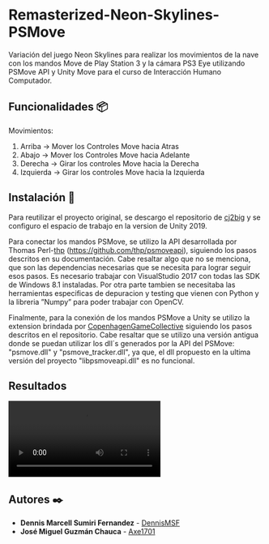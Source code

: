 # Remasterized-Neon-Skylines-PSMove

Variación del juego Neon Skylines para realizar los movimientos de la nave con los mandos Move de Play Station 3 y la cámara PS3 Eye utilizando PSMove API y Unity Move para el curso de Interacción Humano Computador.

## Funcionalidades 📦
Movimientos:
  1. Arriba -> Mover los Controles Move hacia Atras
  2. Abajo -> Mover los Controles Move hacia Adelante
  3. Derecha -> Girar los controles Move hacia la Derecha
  4. Izquierda -> Girar los controles Move hacia la Izquierda


## Instalación 📖
Para reutilizar el proyecto original, se descargo el repositorio de [cj2big](https://github.com/cj2big/Neon-Skylines) y se configuro el espacio de trabajo en la version de Unity 2019. 

Para conectar los mandos PSMove, se utilizo la API desarrollada por Thomas Perl-[thp](https://github.com/thp) (https://github.com/thp/psmoveapi), siguiendo los pasos descritos en su documentación. Cabe resaltar algo que no se menciona, que son las dependencias necesarias que se necesita para lograr seguir esos pasos. Es necesario trabajar con VisualStudio  2017  con  todas  las  SDK  de  Windows  8.1 instaladas. Por otra parte tambien se necesitaba las herramientas especificas  de  depuracion  y  testing  que  vienen  con  Python  y la libreria ”Numpy” para poder trabajar con OpenCV.

Finalmente, para la conexión de los mandos PSMove a Unity se utilizo la extension brindada por [CopenhagenGameCollective](https://github.com/CopenhagenGameCollective/UniMove) siguiendo los pasos descritos en el repositorio. Cabe resaltar que se utilizo una versión antigua donde se puedan utilizar los dll´s generados por la API del PSMove: "psmove.dll" y "psmove_tracker.dll", ya que, el dll propuesto en la ultima versión del proyecto "libpsmoveapi.dll" es no funcional.

## Resultados
![Resultados](https://github.com/Axe1701/Remasterized-Neon-Skylines-PSMove/HCI_final.mp4)

## Autores ✒️

* **Dennis Marcell Sumiri Fernandez** - [DennisMSF](https://github.com/dennisMSF)
* **José Miguel Guzmán Chauca** - [Axe1701](https://github.com/Axe1701)
